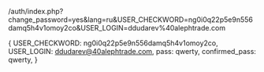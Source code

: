 /auth/index.php?change_password=yes&lang=ru&USER_CHECKWORD=ng0i0q22p5e9n556damq5h4v1omoy2co&USER_LOGIN=ddudarev%40alephtrade.com

{
    USER_CHECKWORD: ng0i0q22p5e9n556damq5h4v1omoy2co,
    USER_LOGIN: ddudarev@40alephtrade.com,
    pass: qwerty,
    confirmed_pass: qwerty,
}





